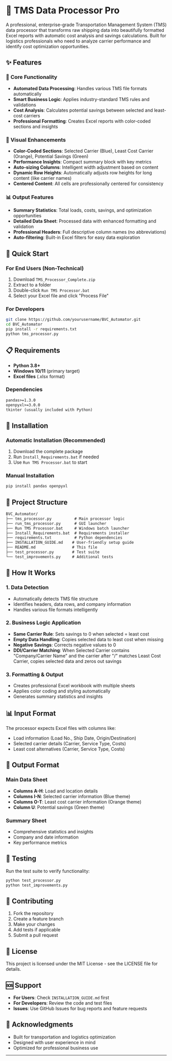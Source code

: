 # 🚛 TMS Data Processor Pro

A professional, enterprise-grade Transportation Management System (TMS) data processor that transforms raw shipping data into beautifully formatted Excel reports with automatic cost analysis and savings calculations. Built for logistics professionals who need to analyze carrier performance and identify cost optimization opportunities.

## ✨ Features

### 🎯 **Core Functionality**

- **Automated Data Processing**: Handles various TMS file formats automatically
- **Smart Business Logic**: Applies industry-standard TMS rules and validations
- **Cost Analysis**: Calculates potential savings between selected and least-cost carriers
- **Professional Formatting**: Creates Excel reports with color-coded sections and insights

### 🎨 **Visual Enhancements**

- **Color-Coded Sections**: Selected Carrier (Blue), Least Cost Carrier (Orange), Potential Savings (Green)
- **Performance Insights**: Compact summary block with key metrics
- **Auto-sizing Columns**: Intelligent width adjustment based on content
- **Dynamic Row Heights**: Automatically adjusts row heights for long content (like carrier names)
- **Centered Content**: All cells are professionally centered for consistency

### 📊 **Output Features**

- **Summary Statistics**: Total loads, costs, savings, and optimization opportunities
- **Detailed Data Sheet**: Processed data with enhanced formatting and validation
- **Professional Headers**: Full descriptive column names (no abbreviations)
- **Auto-filtering**: Built-in Excel filters for easy data exploration

## 🚀 Quick Start

### For End Users (Non-Technical)

1. Download `TMS_Processor_Complete.zip`
2. Extract to a folder
3. Double-click `Run TMS Processor.bat`
4. Select your Excel file and click "Process File"

### For Developers

```bash
git clone https://github.com/yourusername/BVC_Automator.git
cd BVC_Automator
pip install -r requirements.txt
python tms_processor.py
```

## 📋 Requirements

- **Python 3.8+**
- **Windows 10/11** (primary target)
- **Excel files** (.xlsx format)

### Dependencies

```txt
pandas>=1.3.0
openpyxl>=3.0.0
tkinter (usually included with Python)
```

## 🔧 Installation

### Automatic Installation (Recommended)

1. Download the complete package
2. Run `Install_Requirements.bat` if needed
3. Use `Run TMS Processor.bat` to start

### Manual Installation

```bash
pip install pandas openpyxl
```

## 📁 Project Structure

```txt
BVC_Automator/
├── tms_processor.py          # Main processor logic
├── run_tms_processor.py      # GUI launcher
├── Run TMS Processor.bat     # Windows batch launcher
├── Install_Requirements.bat  # Requirements installer
├── requirements.txt          # Python dependencies
├── INSTALLATION_GUIDE.md    # User-friendly setup guide
├── README.md                # This file
├── test_processor.py        # Test suite
└── test_improvements.py     # Additional tests
```

## 🎯 How It Works

### 1. **Data Detection**

- Automatically detects TMS file structure
- Identifies headers, data rows, and company information
- Handles various file formats intelligently

### 2. **Business Logic Application**

- **Same Carrier Rule**: Sets savings to 0 when selected = least cost
- **Empty Data Handling**: Copies selected data to least cost when missing
- **Negative Savings**: Corrects negative values to 0
- **DDI/Carrier Matching**: When Selected Carrier contains "Company/Carrier Name" and the carrier after "/" matches Least Cost Carrier, copies selected data and zeros out savings

### 3. **Formatting & Output**

- Creates professional Excel workbook with multiple sheets
- Applies color coding and styling automatically
- Generates summary statistics and insights

## 📊 Input Format

The processor expects Excel files with columns like:

- Load information (Load No., Ship Date, Origin/Destination)
- Selected carrier details (Carrier, Service Type, Costs)
- Least cost alternatives (Carrier, Service Type, Costs)

## 🎨 Output Format

### Main Data Sheet

- **Columns A-H**: Load and location details
- **Columns I-N**: Selected carrier information (Blue theme)
- **Columns O-T**: Least cost carrier information (Orange theme)
- **Column U**: Potential savings (Green theme)

### Summary Sheet

- Comprehensive statistics and insights
- Company and date information
- Key performance metrics

## 🧪 Testing

Run the test suite to verify functionality:

```bash
python test_processor.py
python test_improvements.py
```

## 🤝 Contributing

1. Fork the repository
2. Create a feature branch
3. Make your changes
4. Add tests if applicable
5. Submit a pull request

## 📝 License

This project is licensed under the MIT License - see the LICENSE file for details.

## 🆘 Support

- **For Users**: Check `INSTALLATION_GUIDE.md` first
- **For Developers**: Review the code and test files
- **Issues**: Use GitHub Issues for bug reports and feature requests

## 🙏 Acknowledgments

- Built for transportation and logistics optimization
- Designed with user experience in mind
- Optimized for professional business use

---
